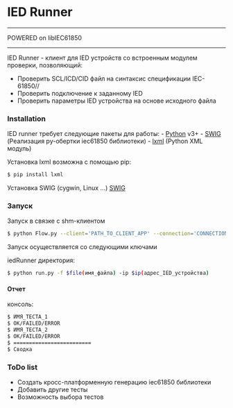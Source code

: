 # IED Runner

****************************************
POWERED on libIEC61850
****************************************


IED Runner - клиент для IED устройств со встроенным модулем проверки, позволяющий:

  - Проверить SCL/ICD/CID файл на синтаксис спецификации IEC-61850//
  - Проверить подключение к заданному IED
  - Проверить параметры IED устройства на основе исходного файла

### Installation
IED runner требует следующие пакеты для работы: 
     -  [Python](https://python.org/) v3+
     -  [SWIG](http://www.swig.org//) (Реализация py-обертки iec61850 библиотеки)
     -  [lxml](http://lxml.de/)  (Python XML модуль)

Установка lxml возможна с помощью pip:
```sh
$ pip install lxml
```
Установка SWIG (cygwin, Linux ...)
[SWIG](http://www.swig.org/download.html)


### Запуск

Запуск в связке с shm-клиентом

```sh
$ python Flow.py --client='PATH_TO_CLIENT_APP' --connection='CONNECTION_NAME' --file='PATH_TO_TESTING_FLOW_FILE' --repeat=N_TIMES --timeout=N_MICROSECONDS
```

Запуск осуществляется со следующими ключами

iedRunner директория:
```sh
$ python run.py -f $file(имя_файла) -ip $ip(адрес_IED_устройства)
```

#### Отчет
консоль:
```sh
$ ИМЯ_ТЕСТА_1
$ OK/FAILED/ERROR
$ ИМЯ_ТЕСТА_2
$ OK/FAILED/ERROR
$ =========================
$ Сводка
```


### ToDo list

 - Создать кросс-платформенную генерацию iec61850 библиотеки
 - Добавить другие тесты 
 - Возможность выбора тестов